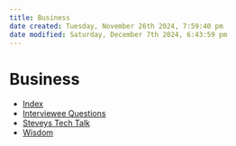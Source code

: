 ```yaml
---
title: Business
date created: Tuesday, November 26th 2024, 7:59:40 pm
date modified: Saturday, December 7th 2024, 6:43:59 pm
---
```


# Business

- [Index](index.md)
- [Interviewee Questions](interviewee-questions.md)
- [Steveys Tech Talk](steveys-tech-talk/index.md)
- [Wisdom](wisdom.md)
